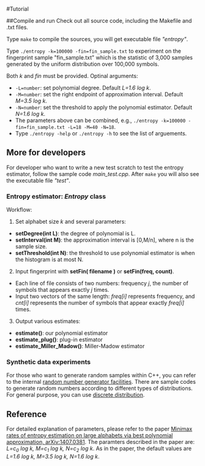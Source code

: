 #Tutorial

##Compile and run
Check out all source code, including the Makefile and .txt files.

Type ```make``` to compile the sources, you will get executable file *"entropy"*.

Type ```./entropy -k=100000 -fin=fin_sample.txt``` to experiment on the fingerprint sample "fin\_sample.txt" which is the statistic of 3,000 samples generated by the uniform distribution over 100,000 symbols. 

Both *k* and *fin* must be provided. 
Optinal arguments:

* ```-L=number```: set polynomial degree. Default *L=1.6 log k*.
* ```-M=number```: set the right endpoint of approximation interval. Default *M=3.5 log k*.
* ```-N=number```: set the threshold to apply the polynomial estimator. Default *N=1.6 log k*.
* The parameters above can be combined, e.g., ```./entropy -k=100000 -fin=fin_sample.txt -L=18 -M=40 -N=18```.
* Type ```./entropy -help``` or ```./entropy -h``` to see the list of arguements.



## More for developers
For developer who want to write a new test scratch to test the entropy estimator, follow the sample code *main_test.cpp*.
After ```make``` you will also see the executable file *"test"*.

### Entropy estimator: *Entropy* class
Workflow: 

1. Set alphabet size *k* and several parameters: 
  * **setDegree(int L)**: the degree of polynomial is L.
  * **setInterval(int M)**: the approximation interval is [0,M/n], where n is the sample size.
  * **setThreshold(int N)**: the threshold to use polynomial estimator is when the histogram is at most N.
2. Input fingerprint with **setFin( filename )** or **setFin(freq, count)**. 
  * Each line of file consists of two numbers: frequency *j*, the number of symbols that appears exactly *j* times.
  * Input two vectors of the same length: *freq[i]* represents frequency, and *cnt[i]* represents the number of symbols that appear exactly *freq[i]* times. 
3. Output various estimates: 
  * **estimate()**: our polynomial estimator
  * **estimate_plug()**: plug-in estimator
  * **estimate\_Miller\_Madow()**: Miller-Madow estimator



### Synthetic data experiments
For those who want to generate random samples within C++, you can refer to the internal [random number generator facilities](http://www.cplusplus.com/reference/random/).
There are sample codes to generate random numbers according to different types of distributions.
For general purpose, you can use [discrete distribution](http://www.cplusplus.com/reference/random/discrete_distribution/).


## Reference
For detailed explanation of parameters, please refer to the paper [Minimax rates of entropy estimation on large alphabets via best polynomial approximation, arXiv:1407.0381](http://arxiv.org/abs/1407.0381).
The paramters described in the paper are: *L=c<sub>0</sub> log k, M=c<sub>1</sub> log k, N=c<sub>2</sub> log k*.
As in the paper, the default values are *L=1.6 log k, M=3.5 log k, N=1.6 log k*.

